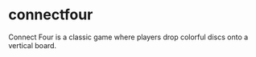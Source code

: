 # connectfour
Connect Four is a classic game where players drop colorful discs onto a vertical board.
